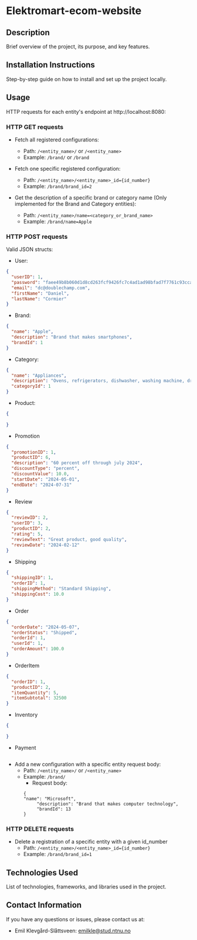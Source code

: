 # Elektromart-ecom-website

## Description
Brief overview of the project, its purpose, and key features.

## Installation Instructions
Step-by-step guide on how to install and set up the project locally.

## Usage
HTTP requests for each entity's endpoint at http://localhost:8080:

### HTTP GET requests

- Fetch all registered configurations:
    * Path: `/<entity_name>/` or `/<entity_name>`
    * Example: `/brand/` or `/brand`

- Fetch one specific registered configuration:
    * Path: `/<entity_name>/<entity_name>_id={id_number}`
    * Example: `/brand/brand_id=2`

- Get the description of a specific brand or category name (Only implemented for the Brand and Category entities):
    * Path: `/<entity_name>/name=<category_or_brand_name>`
    * Example: `/brand/name=Apple`


### HTTP POST requests

Valid JSON structs:
- User:
```json
{
  "userID": 1,
  "password": "faee49b8b060d1d8cd263fcf9426fc7c4ad1ad98bfad7f7761c93cca09824043",
  "email": "dc@doublechamp.com",
  "firstName": "Daniel",
  "lastName": "Cormier"
}
```

- Brand:
```json
{
  "name": "Apple",
  "description": "Brand that makes smartphones",
  "brandId": 1
}
```

- Category:
```json
{
  "name": "Appliances",
  "description": "Ovens, refrigerators, dishwasher, washing machine, dryer, etc",
  "categoryId": 1
}
```

- Product:
```json
{
  
}
```

- Promotion
```json
{
  "promotionID": 1,
  "productID": 6,
  "description": "60 percent off through july 2024",
  "discountType": "percent",
  "discountValue": 10.0,
  "startDate": "2024-05-01",
  "endDate": "2024-07-31"
}
```

- Review
```json
{
  "reviewID": 2,
  "userID": 3,
  "productID": 2,
  "rating": 5,
  "reviewText": "Great product, good quality",
  "reviewDate": "2024-02-12"
}
```


- Shipping
```json
{
  "shippingID": 1,
  "orderID": 1,
  "shippingMethod": "Standard Shipping",
  "shippingCost": 10.0
}
```

- Order
```json
{
  "orderDate": "2024-05-07",
  "orderStatus": "Shipped",
  "orderId": 1,
  "userId": 1,
  "orderAmount": 100.0
}
```

- OrderItem
```json
{
  "orderID": 1,
  "productID": 2,
  "itemQuantity": 5,
  "itemSubtotal": 32500
}
```

- Inventory
```json
{
  
}
```

- Payment
```json

```

- Add a new configuration with a specific entity request body:
    * Path: `/<entity_name>/` or `/<entity_name>`
    * Example: `/brand/`
       * Request body: 
       ```
       {
       "name": "Microsoft",
            "description": "Brand that makes computer technology",
            "brandId": 13
       }
       ```


### HTTP DELETE requests

- Delete a registration of a specific entity with a given id_number
    * Path: `/<entity_name>/<entity_name>_id={id_number}`
    * Example: `/brand/brand_id=1`


## Technologies Used
List of technologies, frameworks, and libraries used in the project.

## Contact Information

If you have any questions or issues, please contact us at:

- Emil Klevgård-Slåttsveen: <emilkle@stud.ntnu.no>
